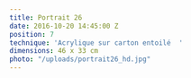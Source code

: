 ```yaml
---
title: Portrait 26
date: 2016-10-20 14:45:00 Z
position: 7
technique: 'Acrylique sur carton entoilé  '
dimensions: 46 x 33 cm
photo: "/uploads/portrait26_hd.jpg"
---
```


